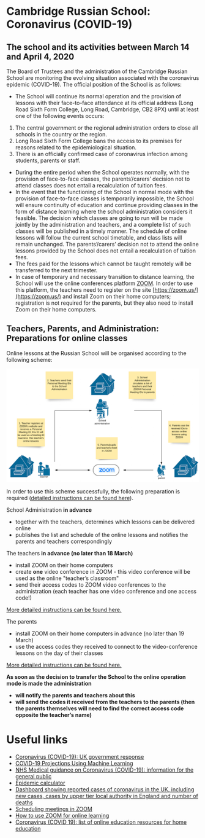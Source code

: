 # Cambridge Russian School: Coronavirus (COVID-19)
<!--
## Brief overview of the situation (21:23, March 13, 2020)
Cambridge Russian School is a Saturday supplementary school. Education at the School takes place on Saturdays and involves attending classes at the school (face-to-face education). The school is attended by adults and children.
On March 12, 2020, the World Health Organization declared the coronavirus epidemic (COVID-19) a global pandemic. The situations in various countries are changing rapidly and the measures taken by governments, local government bodies and health care organisations differ. At present, the British government does not consider it effective to cease teaching in educational institutions across the country (including children's schools) and to close them, while it does not exclude that such a measure can be applied in the following weeks and / or months. Some universities have decided to temporarily switch to distance learning, but they have made these decisions independently.
-->

## The school and its activities between March 14 and April 4, 2020
The Board of Trustees and the administration of the Cambridge Russian School are monitoring the evolving situation associated with the coronavirus epidemic (COVID-19). The official position of the School is as follows:

 * The School will continue its normal operation and the provision of lessons with their face-to-face attendance at its official address (Long Road Sixth Form College, Long Road, Cambridge, CB2 8PX) until at least one of the following events occurs:

 1. The central government or the regional administration orders to close all schools in the country or the region.
 2. Long Road Sixth Form College bans the access to its premises for reasons related to the epidemiological situation.
 3. There is an officially confirmed case of coronavirus infection among students, parents or staff.

 * During the entire period when the School operates normally, with the provision of face-to-face classes, the parents’/carers’ decision not to attend classes does not entail a recalculation of tuition fees.
 * In the event that the functioning of the School in normal mode with the provision of face-to-face classes is temporarily impossible, the School will ensure continuity of education and continue providing classes in the form of distance learning where the school administration considers it feasible. The decision which classes are going to run will be made jointly by the administration and teachers, and a complete list of such classes will be published in a timely manner. The schedule of online lessons will follow the current school timetable, and class lists will remain unchanged. The parents’/carers’ decision not to attend the online lessons provided by the School does not entail a recalculation of tuition fees.
 * The fees paid for the lessons which cannot be taught remotely will be transferred to the next trimester.
 * In case of temporary and necessary transition to distance learning, the School will use the online conferences platform [ZOOM](https://zoom.us/). In order to use this platform, the teachers need to register on the site [https://zoom.us/](https://zoom.us/) and install Zoom on their home computers; registration is not required for the parents, but they also need to install Zoom on their home computers.
 
## Teachers, Parents, and Administration: Preparations for online classes

Online lessons at the Russian School will be organised according to the following scheme:

<!-- ! [alt text] (figures / distance-education-structure.png) -->
![The scheme of organizing online lessons at Cambridge Russian school](https://github.com/mathmusci/camrusschool-covid-19-contingency/blob/master/figures/distance-education-structure-en.png)

In order to use this scheme successfully, the following preparation is required ([detailed instructions can be found here](https://github.com/mathmusci/camrusschool-covid-19-contingency/blob/master/zoom-edmodo-instructions-en.md)).

School Administration **in advance**
 * together with the teachers, determines which lessons can be delivered online
 * publishes the list and schedule of the online lessons and notifies the parents and teachers correspondingly 

The teachers **in advance (no later than 18 March)**
 * install ZOOM on their home computers
 * create **one** video conference in ZOOM - this video conference will be used as the online "teacher’s classroom"
 * send their access codes to ZOOM video conferences to the administration (each teacher has one video conference and one access code!) 

[More detailed instructions can be found here.](https://github.com/mathmusci/camrusschool-covid-19-contingency/blob/master/zoom-edmodo-instructions-en.md)

The parents
 * install ZOOM on their home computers in advance (no later than 19 March)
 * use the access codes they received to connect to the video-conference lessons on the day of their classes

[More detailed instructions can be found here.](https://github.com/mathmusci/camrusschool-covid-19-contingency/blob/master/zoom-edmodo-instructions-en.md)

**As soon as the decision to transfer the School to the online operation mode is made the administration**
 * **will notify the parents and teachers about this**
 * **will send the codes it received from the teachers to the parents (then the parents themselves will need to find the correct access code opposite the teacher’s name)**


# Useful links
 * [Coronavirus (COVID-19): UK government response](https://www.gov.uk/government/topical-events/coronavirus-covid-19-uk-government-response)
 * [COVID-19 Projections Using Machine Learning](https://covid19-projections.com/#view-projections)
 * [NHS Medical guidance on Coronavirus (COVID-19): information for the general public](https://www.nhs.uk/conditions/coronavirus-covid-19/)
 * [Epidemic calculator](http://gabgoh.github.io/COVID/)
 * [Dashboard showing reported cases of coronavirus in the UK, including new cases, cases by upper tier local authority in England and number of deaths](https://www.gov.uk/government/publications/covid-19-track-coronavirus-cases)
 * [Scheduling meetings in ZOOM](https://support.zoom.us/hc/en-us/articles/201362413-Scheduling-meetings)
 * [How to use ZOOM for online learning](https://blog.zoom.us/wordpress/2020/03/13/how-to-use-zoom-for-online-learning/)
 * [Coronavirus (COVID 19): list of online education resources for home education](https://www.gov.uk/government/publications/coronavirus-covid-19-online-education-resources/coronavirus-covid-19-list-of-online-education-resources-for-home-education)
